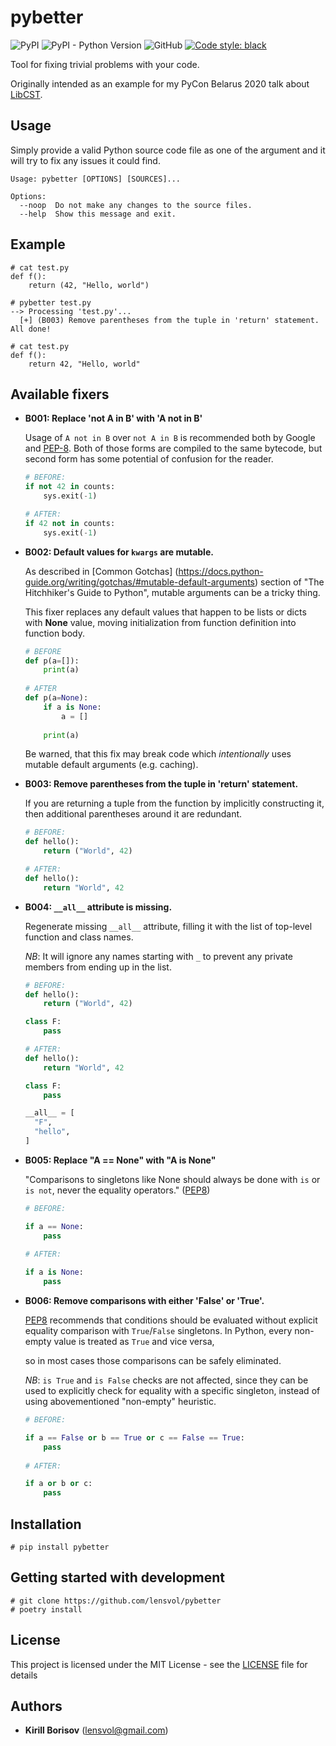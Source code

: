 # pybetter
![PyPI](https://img.shields.io/pypi/v/pybetter) 
![PyPI - Python Version](https://img.shields.io/pypi/pyversions/pybetter)
![GitHub](https://img.shields.io/github/license/lensvol/pybetter)
[![Code style: black](https://img.shields.io/badge/code%20style-black-000000.svg)](https://github.com/psf/black)

Tool for fixing trivial problems with your code.

Originally intended as an example for my PyCon Belarus 2020 talk about [LibCST](https://github.com/Instagram/LibCST).

## Usage

Simply provide a valid Python source code file as one of the argument and it will try to fix any issues it could find.

```
Usage: pybetter [OPTIONS] [SOURCES]...

Options:
  --noop  Do not make any changes to the source files.
  --help  Show this message and exit.
```



## Example

```shell
# cat test.py
def f():
    return (42, "Hello, world")

# pybetter test.py
--> Processing 'test.py'...
  [+] (B003) Remove parentheses from the tuple in 'return' statement.
All done!

# cat test.py
def f():
    return 42, "Hello, world"

```



## Available fixers

* **B001: Replace 'not A in B' with 'A not in B'**

  Usage of `A not in B` over `not A in B` is recommended both by Google and [PEP-8](https://www.python.org/dev/peps/pep-0008/#programming-recommendations). Both of those forms are compiled to the same bytecode, but second form has some potential of confusion for the reader. 

  ```python
  # BEFORE:
  if not 42 in counts:
      sys.exit(-1)
  
  # AFTER:
  if 42 not in counts:
      sys.exit(-1)
  ```

  

* **B002: Default values for `kwargs` are mutable.**

  As described in [Common Gotchas] (https://docs.python-guide.org/writing/gotchas/#mutable-default-arguments) section of "The Hitchhiker's Guide to Python", mutable arguments can be a tricky thing. 

  This fixer replaces any default values that happen to be lists or dicts with **None** value, moving initialization from function definition into function body.

  ```python
  # BEFORE
  def p(a=[]):
      print(a)
    
  # AFTER
  def p(a=None):
      if a is None:
          a = []
      
      print(a)
  ```

  Be warned, that this fix may break code which *intentionally* uses mutable default arguments (e.g. caching).

* **B003: Remove parentheses from the tuple in 'return' statement.**

  If you are returning a tuple from the function by implicitly constructing it, then additional parentheses around it are redundant.

  ```python
  # BEFORE:
  def hello():
      return ("World", 42)
  
  # AFTER:
  def hello():
      return "World", 42
  ```

* **B004: `__all__` attribute is missing.**

  Regenerate missing `__all__` attribute, filling it with the list of top-level function and class names.

  *NB*: It will ignore any names starting with `_` to prevent any private members from ending up in the list.
  
  ```python
  # BEFORE:
  def hello():
      return ("World", 42)
  
  class F:
      pass
  
  # AFTER:
  def hello():
      return "World", 42
  
  class F:
      pass
  
  __all__ = [
    "F",
    "hello",
  ]
  ```
  
* **B005: Replace "A == None" with "A is None"**

  "Comparisons to singletons like None should always be done with `is` or `is not`, never the equality operators." ([PEP8](https://www.python.org/dev/peps/pep-0008/))

  ```python
  # BEFORE:
  
  if a == None:
      pass
    
  # AFTER:
  
  if a is None:
      pass
  ```
  
* **B006: Remove comparisons with either 'False' or 'True'.**

  [PEP8](https://www.python.org/dev/peps/pep-0008/) recommends that conditions should be evaluated without explicit equality comparison with `True`/`False` singletons. In Python, every non-empty value is treated as `True` and vice versa,

  so in most cases those comparisons can be safely eliminated.

  *NB*: `is True` and `is False` checks are not affected, since they can be used to explicitly check for equality with a specific singleton, instead of using abovementioned "non-empty" heuristic.

  ```python
  # BEFORE:
  
  if a == False or b == True or c == False == True:
      pass
    
  # AFTER:
  
  if a or b or c:
      pass
  
  ```

## Installation

```shell script
# pip install pybetter
```

## Getting started with development

```shell script
# git clone https://github.com/lensvol/pybetter
# poetry install
```

## License

This project is licensed under the MIT License - see the [LICENSE](LICENSE) file for details

## Authors

* **Kirill Borisov** ([lensvol@gmail.com](mailto:lensvol@gmail.com))
